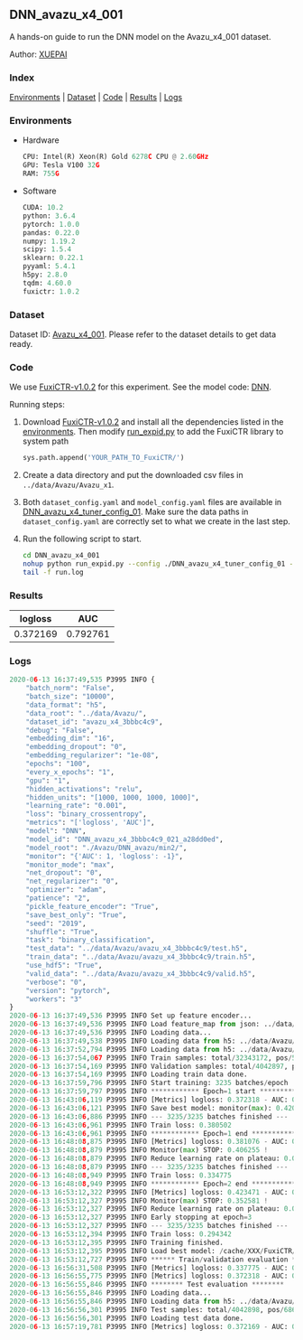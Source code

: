 ## DNN_avazu_x4_001

A hands-on guide to run the DNN model on the Avazu_x4_001 dataset.

Author: [XUEPAI](https://github.com/xue-pai)

### Index
[Environments](#Environments) | [Dataset](#Dataset) | [Code](#Code) | [Results](#Results) | [Logs](#Logs)

### Environments
+ Hardware

  ```python
  CPU: Intel(R) Xeon(R) Gold 6278C CPU @ 2.60GHz
  GPU: Tesla V100 32G
  RAM: 755G

  ```

+ Software

  ```python
  CUDA: 10.2
  python: 3.6.4
  pytorch: 1.0.0
  pandas: 0.22.0
  numpy: 1.19.2
  scipy: 1.5.4
  sklearn: 0.22.1
  pyyaml: 5.4.1
  h5py: 2.8.0
  tqdm: 4.60.0
  fuxictr: 1.0.2
  ```

### Dataset
Dataset ID: [Avazu_x4_001](https://github.com/openbenchmark/BARS/blob/master/ctr_prediction/datasets/Avazu/README.md#Avazu_x4_001). Please refer to the dataset details to get data ready.

### Code

We use [FuxiCTR-v1.0.2](https://github.com/xue-pai/FuxiCTR/tree/v1.0.2) for this experiment. See the model code: [DNN](https://github.com/xue-pai/FuxiCTR/blob/v1.0.2/fuxictr/pytorch/models/DNN.py).

Running steps:

1. Download [FuxiCTR-v1.0.2](https://github.com/xue-pai/FuxiCTR/archive/refs/tags/v1.0.2.zip) and install all the dependencies listed in the [environments](#environments). Then modify [run_expid.py](./run_expid.py#L5) to add the FuxiCTR library to system path
    
    ```python
    sys.path.append('YOUR_PATH_TO_FuxiCTR/')
    ```

2. Create a data directory and put the downloaded csv files in `../data/Avazu/Avazu_x1`.

3. Both `dataset_config.yaml` and `model_config.yaml` files are available in [DNN_avazu_x4_tuner_config_01](./DNN_avazu_x4_tuner_config_01). Make sure the data paths in `dataset_config.yaml` are correctly set to what we create in the last step.

4. Run the following script to start.

    ```bash
    cd DNN_avazu_x4_001
    nohup python run_expid.py --config ./DNN_avazu_x4_tuner_config_01 --expid DNN_avazu_x4_021_144a901f --gpu 0 > run.log &
    tail -f run.log
    ```

### Results

| logloss | AUC  |
|:--------------------:|:--------------------:|
| 0.372169 | 0.792761  |


### Logs
```python
2020-06-13 16:37:49,535 P3995 INFO {
    "batch_norm": "False",
    "batch_size": "10000",
    "data_format": "h5",
    "data_root": "../data/Avazu/",
    "dataset_id": "avazu_x4_3bbbc4c9",
    "debug": "False",
    "embedding_dim": "16",
    "embedding_dropout": "0",
    "embedding_regularizer": "1e-08",
    "epochs": "100",
    "every_x_epochs": "1",
    "gpu": "1",
    "hidden_activations": "relu",
    "hidden_units": "[1000, 1000, 1000, 1000]",
    "learning_rate": "0.001",
    "loss": "binary_crossentropy",
    "metrics": "['logloss', 'AUC']",
    "model": "DNN",
    "model_id": "DNN_avazu_x4_3bbbc4c9_021_a28dd0ed",
    "model_root": "./Avazu/DNN_avazu/min2/",
    "monitor": "{'AUC': 1, 'logloss': -1}",
    "monitor_mode": "max",
    "net_dropout": "0",
    "net_regularizer": "0",
    "optimizer": "adam",
    "patience": "2",
    "pickle_feature_encoder": "True",
    "save_best_only": "True",
    "seed": "2019",
    "shuffle": "True",
    "task": "binary_classification",
    "test_data": "../data/Avazu/avazu_x4_3bbbc4c9/test.h5",
    "train_data": "../data/Avazu/avazu_x4_3bbbc4c9/train.h5",
    "use_hdf5": "True",
    "valid_data": "../data/Avazu/avazu_x4_3bbbc4c9/valid.h5",
    "verbose": "0",
    "version": "pytorch",
    "workers": "3"
}
2020-06-13 16:37:49,536 P3995 INFO Set up feature encoder...
2020-06-13 16:37:49,536 P3995 INFO Load feature_map from json: ../data/Avazu/avazu_x4_3bbbc4c9/feature_map.json
2020-06-13 16:37:49,536 P3995 INFO Loading data...
2020-06-13 16:37:49,538 P3995 INFO Loading data from h5: ../data/Avazu/avazu_x4_3bbbc4c9/train.h5
2020-06-13 16:37:52,794 P3995 INFO Loading data from h5: ../data/Avazu/avazu_x4_3bbbc4c9/valid.h5
2020-06-13 16:37:54,067 P3995 INFO Train samples: total/32343172, pos/5492052, neg/26851120, ratio/16.98%
2020-06-13 16:37:54,169 P3995 INFO Validation samples: total/4042897, pos/686507, neg/3356390, ratio/16.98%
2020-06-13 16:37:54,169 P3995 INFO Loading train data done.
2020-06-13 16:37:59,796 P3995 INFO Start training: 3235 batches/epoch
2020-06-13 16:37:59,797 P3995 INFO ************ Epoch=1 start ************
2020-06-13 16:43:06,119 P3995 INFO [Metrics] logloss: 0.372318 - AUC: 0.792504
2020-06-13 16:43:06,121 P3995 INFO Save best model: monitor(max): 0.420187
2020-06-13 16:43:06,886 P3995 INFO --- 3235/3235 batches finished ---
2020-06-13 16:43:06,961 P3995 INFO Train loss: 0.380502
2020-06-13 16:43:06,961 P3995 INFO ************ Epoch=1 end ************
2020-06-13 16:48:08,875 P3995 INFO [Metrics] logloss: 0.381076 - AUC: 0.787331
2020-06-13 16:48:08,879 P3995 INFO Monitor(max) STOP: 0.406255 !
2020-06-13 16:48:08,879 P3995 INFO Reduce learning rate on plateau: 0.000100
2020-06-13 16:48:08,879 P3995 INFO --- 3235/3235 batches finished ---
2020-06-13 16:48:08,949 P3995 INFO Train loss: 0.334775
2020-06-13 16:48:08,949 P3995 INFO ************ Epoch=2 end ************
2020-06-13 16:53:12,322 P3995 INFO [Metrics] logloss: 0.423471 - AUC: 0.776052
2020-06-13 16:53:12,327 P3995 INFO Monitor(max) STOP: 0.352581 !
2020-06-13 16:53:12,327 P3995 INFO Reduce learning rate on plateau: 0.000010
2020-06-13 16:53:12,327 P3995 INFO Early stopping at epoch=3
2020-06-13 16:53:12,327 P3995 INFO --- 3235/3235 batches finished ---
2020-06-13 16:53:12,394 P3995 INFO Train loss: 0.294342
2020-06-13 16:53:12,395 P3995 INFO Training finished.
2020-06-13 16:53:12,395 P3995 INFO Load best model: /cache/XXX/FuxiCTR/benchmarks/Avazu/DNN_avazu/min2/avazu_x4_3bbbc4c9/DNN_avazu_x4_3bbbc4c9_021_a28dd0ed_model.ckpt
2020-06-13 16:53:12,727 P3995 INFO ****** Train/validation evaluation ******
2020-06-13 16:56:31,508 P3995 INFO [Metrics] logloss: 0.337775 - AUC: 0.844945
2020-06-13 16:56:55,775 P3995 INFO [Metrics] logloss: 0.372318 - AUC: 0.792504
2020-06-13 16:56:55,846 P3995 INFO ******** Test evaluation ********
2020-06-13 16:56:55,846 P3995 INFO Loading data...
2020-06-13 16:56:55,846 P3995 INFO Loading data from h5: ../data/Avazu/avazu_x4_3bbbc4c9/test.h5
2020-06-13 16:56:56,301 P3995 INFO Test samples: total/4042898, pos/686507, neg/3356391, ratio/16.98%
2020-06-13 16:56:56,301 P3995 INFO Loading test data done.
2020-06-13 16:57:19,781 P3995 INFO [Metrics] logloss: 0.372169 - AUC: 0.792761

```
